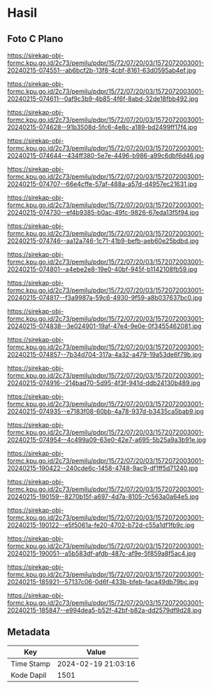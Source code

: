 # Hasil

## Foto C Plano

https://sirekap-obj-formc.kpu.go.id/2c73/pemilu/pdpr/15/72/07/20/03/1572072003001-20240215-074551--ab6bcf2b-13f8-4cbf-8161-63d0595ab4ef.jpg

https://sirekap-obj-formc.kpu.go.id/2c73/pemilu/pdpr/15/72/07/20/03/1572072003001-20240215-074611--0af9c3b9-4b85-4f6f-8abd-32de18fbb492.jpg

https://sirekap-obj-formc.kpu.go.id/2c73/pemilu/pdpr/15/72/07/20/03/1572072003001-20240215-074628--91b3508d-5fc6-4e8c-a189-bd2499ff17f4.jpg

https://sirekap-obj-formc.kpu.go.id/2c73/pemilu/pdpr/15/72/07/20/03/1572072003001-20240215-074644--434ff380-5e7e-4496-b986-a99c6dbf6d46.jpg

https://sirekap-obj-formc.kpu.go.id/2c73/pemilu/pdpr/15/72/07/20/03/1572072003001-20240215-074707--66e4cffe-57af-488a-a57d-d4957ec21631.jpg

https://sirekap-obj-formc.kpu.go.id/2c73/pemilu/pdpr/15/72/07/20/03/1572072003001-20240215-074730--ef4b9385-b0ac-49fc-9826-67eda13f5f94.jpg

https://sirekap-obj-formc.kpu.go.id/2c73/pemilu/pdpr/15/72/07/20/03/1572072003001-20240215-074746--aa12a746-1c71-41b9-befb-aeb60e25bdbd.jpg

https://sirekap-obj-formc.kpu.go.id/2c73/pemilu/pdpr/15/72/07/20/03/1572072003001-20240215-074801--a4ebe2e8-19e0-40bf-945f-b1142108fb59.jpg

https://sirekap-obj-formc.kpu.go.id/2c73/pemilu/pdpr/15/72/07/20/03/1572072003001-20240215-074817--f3a9987a-59c6-4930-9f59-a8b037637bc0.jpg

https://sirekap-obj-formc.kpu.go.id/2c73/pemilu/pdpr/15/72/07/20/03/1572072003001-20240215-074838--3e024901-19af-47e4-9e0e-0f3455462081.jpg

https://sirekap-obj-formc.kpu.go.id/2c73/pemilu/pdpr/15/72/07/20/03/1572072003001-20240215-074857--7b34d704-317a-4a32-a479-19a53de6f79b.jpg

https://sirekap-obj-formc.kpu.go.id/2c73/pemilu/pdpr/15/72/07/20/03/1572072003001-20240215-074916--214bad70-5d95-4f3f-941d-ddb24130b489.jpg

https://sirekap-obj-formc.kpu.go.id/2c73/pemilu/pdpr/15/72/07/20/03/1572072003001-20240215-074935--e7183f08-60bb-4a78-937d-b3435ca5bab9.jpg

https://sirekap-obj-formc.kpu.go.id/2c73/pemilu/pdpr/15/72/07/20/03/1572072003001-20240215-074954--4c499a09-63e0-42e7-a695-5b25a9a3b91e.jpg

https://sirekap-obj-formc.kpu.go.id/2c73/pemilu/pdpr/15/72/07/20/03/1572072003001-20240215-190422--240cde6c-1458-4748-9ac9-df1ff5d71240.jpg

https://sirekap-obj-formc.kpu.go.id/2c73/pemilu/pdpr/15/72/07/20/03/1572072003001-20240215-190159--8270b15f-a697-4d7a-8105-7c563a0a64e5.jpg

https://sirekap-obj-formc.kpu.go.id/2c73/pemilu/pdpr/15/72/07/20/03/1572072003001-20240215-190122--e5f5061a-fe20-4702-b72d-c55a1df1fb9c.jpg

https://sirekap-obj-formc.kpu.go.id/2c73/pemilu/pdpr/15/72/07/20/03/1572072003001-20240215-190051--a5b583df-afdb-487c-af9e-5f859a8f5ac4.jpg

https://sirekap-obj-formc.kpu.go.id/2c73/pemilu/pdpr/15/72/07/20/03/1572072003001-20240215-185921--57137c06-0d6f-433b-bfeb-faca49db79bc.jpg

https://sirekap-obj-formc.kpu.go.id/2c73/pemilu/pdpr/15/72/07/20/03/1572072003001-20240215-185847--e994dea5-b52f-42bf-b82a-dd2579df9d28.jpg


## Metadata

| Key        | Value               |
| ---------- | ------------------- |
| Time Stamp | 2024-02-19 21:03:16 |
| Kode Dapil | 1501                |



